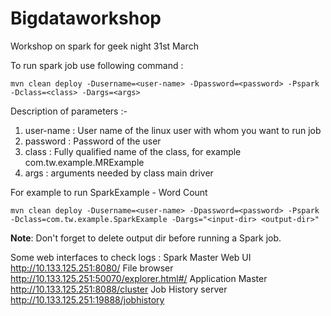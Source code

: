# Bigdataworkshop
Workshop on spark for geek night 31st March

To run spark job use following command :

`mvn clean deploy -Dusername=<user-name> -Dpassword=<password> -Pspark  -Dclass=<class> -Dargs=<args>`

Description of parameters :-

1. user-name  : User name of the linux user with whom you want to run job
2. password   : Password of the user
3. class      : Fully qualified name of the class, for example com.tw.example.MRExample
4. args       : arguments needed by class main driver

For example to run SparkExample - Word Count

`mvn clean deploy -Dusername=<user-name> -Dpassword=<password> -Pspark  -Dclass=com.tw.example.SparkExample -Dargs="<input-dir> <output-dir>"`

**Note**: Don't forget to delete output dir before running a Spark job.

Some web interfaces to check logs :
Spark Master Web UI	http://10.133.125.251:8080/
File browser				http://10.133.125.251:50070/explorer.html#/
Application Master	http://10.133.125.251:8088/cluster
Job History server	http://10.133.125.251:19888/jobhistory

